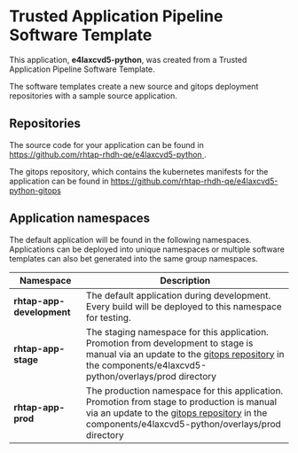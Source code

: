 # Trusted Application Pipeline Software Template

This application, **e4laxcvd5-python**, was created from a Trusted Application Pipeline Software Template.

The software templates create a new source and gitops deployment repositories with a sample source application. 

## Repositories

The source code for your application can be found in [https://github.com/rhtap-rhdh-qe/e4laxcvd5-python ](https://github.com/rhtap-rhdh-qe/e4laxcvd5-python ).
 
The gitops repository, which contains the kubernetes manifests for the application can be found in 
[https://github.com/rhtap-rhdh-qe/e4laxcvd5-python-gitops ](https://github.com/rhtap-rhdh-qe/e4laxcvd5-python-gitops ) 

## Application namespaces 

The default application will be found in the following namespaces. Applications can be deployed into unique namespaces or multiple software templates can also bet generated into the same group namespaces.  

|  Namespace   |  Description   |  
| -------- | -------- |   
| **rhtap-app-development** | The default application during development. Every build will be deployed to this namespace for testing. | 
| **rhtap-app-stage** | The staging namespace for this application. Promotion from development to stage is manual via an update to the [gitops repository](https://github.com/rhtap-rhdh-qe/e4laxcvd5-python-gitops ) in the components/e4laxcvd5-python/overlays/prod directory |  
| **rhtap-app-prod** | The production namespace for this application. Promotion from stage to production is manual via an update to the [gitops repository](https://github.com/rhtap-rhdh-qe/e4laxcvd5-python-gitops ) in the components/e4laxcvd5-python/overlays/prod directory | 